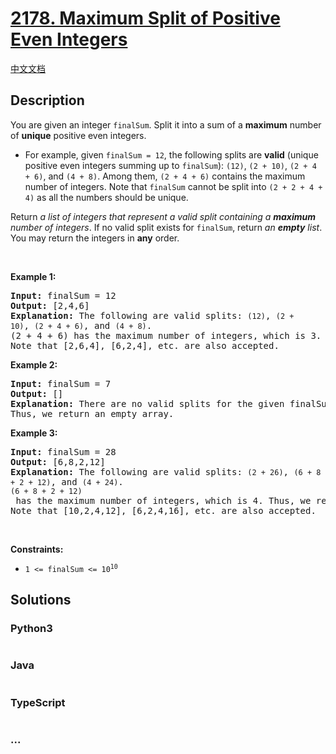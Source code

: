 # [2178. Maximum Split of Positive Even Integers](https://leetcode.com/problems/maximum-split-of-positive-even-integers)

[中文文档](/solution/2100-2199/2178.Maximum%20Split%20of%20Positive%20Even%20Integers/README.md)

## Description

<p>You are given an integer <code>finalSum</code>. Split it into a sum of a <strong>maximum</strong> number of <strong>unique</strong> positive even integers.</p>

<ul>
	<li>For example, given <code>finalSum = 12</code>, the following splits are <strong>valid</strong> (unique positive even integers summing up to <code>finalSum</code>): <code>(12)</code>, <code>(2 + 10)</code>, <code>(2 + 4 + 6)</code>, and <code>(4 + 8)</code>. Among them, <code>(2 + 4 + 6)</code> contains the maximum number of integers. Note that <code>finalSum</code> cannot be split into <code>(2 + 2 + 4 + 4)</code> as all the numbers should be unique.</li>
</ul>

<p>Return <em>a list of integers that represent a valid split containing a <strong>maximum</strong> number of integers</em>. If no valid split exists for <code>finalSum</code>, return <em>an <strong>empty</strong> list</em>. You may return the integers in <strong>any</strong> order.</p>

<p>&nbsp;</p>
<p><strong>Example 1:</strong></p>

<pre>
<strong>Input:</strong> finalSum = 12
<strong>Output:</strong> [2,4,6]
<strong>Explanation:</strong> The following are valid splits: <code>(12)</code>, <code>(2 + 10)</code>, <code>(2 + 4 + 6)</code>, and <code>(4 + 8)</code>.
(2 + 4 + 6) has the maximum number of integers, which is 3. Thus, we return [2,4,6].
Note that [2,6,4], [6,2,4], etc. are also accepted.
</pre>

<p><strong>Example 2:</strong></p>

<pre>
<strong>Input:</strong> finalSum = 7
<strong>Output:</strong> []
<strong>Explanation:</strong> There are no valid splits for the given finalSum.
Thus, we return an empty array.
</pre>

<p><strong>Example 3:</strong></p>

<pre>
<strong>Input:</strong> finalSum = 28
<strong>Output:</strong> [6,8,2,12]
<strong>Explanation:</strong> The following are valid splits: <code>(2 + 26)</code>, <code>(6 + 8 + 2 + 12)</code>, and <code>(4 + 24)</code>. 
<code>(6 + 8 + 2 + 12)</code> has the maximum number of integers, which is 4. Thus, we return [6,8,2,12].
Note that [10,2,4,12], [6,2,4,16], etc. are also accepted.
</pre>

<p>&nbsp;</p>
<p><strong>Constraints:</strong></p>

<ul>
	<li><code>1 &lt;= finalSum &lt;= 10<sup>10</sup></code></li>
</ul>

## Solutions

<!-- tabs:start -->

### **Python3**

```python

```

### **Java**

```java

```

### **TypeScript**

```ts

```

### **...**

```

```

<!-- tabs:end -->
